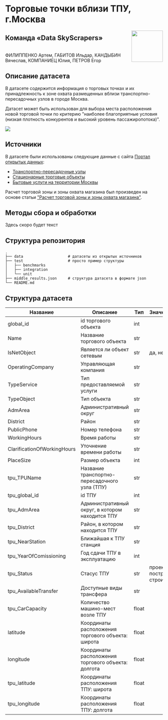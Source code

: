 # Торговые точки вблизи ТПУ, г.Москва

<img align="right" width="100" height="100" src="https://i.ibb.co/TbyCPm8/logoza-ru-1.png">

## Команда «Data SkyScrapers»

\
ФИЛИППЕНКО Артем, ГАБИТОВ Ильдар, КАНДЫБИН Вячеслав,  КОМПАНИЕЦ Юлия, ПЕТРОВ Егор


## Описание датасета

В датасете содержится информация о торговых точках и их принадлежность к зоне охвата размещенных вблизи транспортно-пересадочных узлов в городе Москва.

Датасет может быть использован для выбора места расположения новой торговой точки по критерию "наиболее благоприятные условия (низкая плотность конкурентов и высокий уровень пассажиропотока)".

<img align="center" src="https://i.ibb.co/DMjn01Q/image-1.png">

## Источники

В датасете были использованы следующие данные с сайта [Портал открытых данных](https://data.mos.ru):

* [Транспортно-пересадочные узлы](https://data.mos.ru/opendata/7704786030-transportno-peresadochnye-uzly?pageNumber=1&versionNumber=4&releaseNumber=27)
* [Стационарные торговые объекты](https://data.mos.ru/opendata/7710881420-statsionarnye-torgovye-obekty?pageNumber=1&versionNumber=1&releaseNumber=22)
* [Бытовые услуги на территории Москвы](https://data.mos.ru/opendata/7710881420-bytovye-uslugi-na-territorii-moskvy/data/table?versionNumber=2&releaseNumber=30)

Расчет торговой зоны и зоны охвата магазина был произведен на основе статьи ["Расчет торговой зоны и зоны охвата магазина"](http://www.arhitrade.com/education.php?Id=43).

## Методы сбора и обработки

Здесь скоро будет текст

## Структура репозитория


    .
    ├── data                    # датасеты из открытых источников
    ├── test                    # просто пример структуры
    │   ├── benchmarks          
    │   ├── integration         
    │   └── unit                
    ├── middle_results.json     # структура датасета в формате json
    └── README.md



## Структура датасета



| Название | Описание | Тип | Значения |
| ------ | ------ | ------ | ------ |
| global_id | id торгового объекта | int |  |
| Name | Название торгового объекта | str | |
| IsNetObject | Является ли объект сетевым | str | да, нет|
| OperatingCompany | Управляющая компания | str | |
| TypeService| Тип предоставляемой услуги | str | |
| TypeObject | Тип объекта | str | |
| AdmArea | Административный округ | str | |
| District | Район | str| |
| PublicPhone | Номер телефона | str | |
| WorkingHours | Время работы | str | |
| ClarificationOfWorkingHours | Уточнение времени работы | str | |
| PlaceSize | Размер объекта | int | |
| tpu_TPUName | Название транспортно-пересадочного узла (ТПУ)| str | |
| tpu_global_id | id ТПУ| int | |
| tpu_AdmArea | Административный округ, в котором находится ТПУ| str | |
| tpu_District | Район, в котором находится ТПУ | str | |
| tpu_NearStation | Ближайшая к ТПУ станция| str | |
| tpu_YearOfComissioning | Год сдачи ТПУ в эксплуатацию | int | |
| tpu_Status | Стасус ТПУ | str | проект, построен, строится |
| tpu_AvailableTransfer| Доступные виды трансфера | str | |
| tpu_CarCapacity | Количество машино-мест возле ТПУ| float | |
| latitude | Координаты расположения торгового объекта: широта | float | |
| longitude | Координаты расположения торгового объекта: долгота | float | |
| tpu_latitude | Координаты расположения ТПУ: широта| float | |
| tpu_longitude | Координаты расположения ТПУ: долгота| float | |



